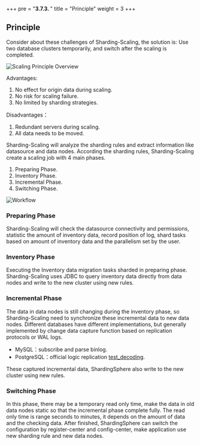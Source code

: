 +++
pre = "<b>3.7.3. </b>"
title = "Principle"
weight = 3
+++

## Principle

Consider about these challenges of Sharding-Scaling, the solution is: Use two database clusters temporarily, and switch after the scaling is completed.

![Scaling Principle Overview](https://shardingsphere.apache.org/document/current/img/scaling/scaling-principle-overview.en.png)


Advantages:

1. No effect for origin data during scaling.
2. No risk for scaling failure.
3. No limited by sharding strategies.

Disadvantages：

1. Redundant servers during scaling.
2. All data needs to be moved.

Sharding-Scaling will analyze the sharding rules and extract information like datasource and data nodes.
According the sharding rules, Sharding-Scaling create a scaling job with 4 main phases.

1. Preparing Phase.
2. Inventory Phase.
3. Incremental Phase.
4. Switching Phase.

![Workflow](https://shardingsphere.apache.org/document/current/img/scaling/workflow.en.png)

### Preparing Phase

Sharding-Scaling will check the datasource connectivity and permissions, statistic the amount of inventory data, record position of log, shard tasks based on amount of inventory data and the parallelism set by the user.

### Inventory Phase

Executing the Inventory data migration tasks sharded in preparing phase.
Sharding-Scaling uses JDBC to query inventory data directly from data nodes and write to the new cluster using new rules.

### Incremental Phase

The data in data nodes is still changing during the inventory phase, so Sharding-Scaling need to synchronize these incremental data to new data nodes.
Different databases have different implementations, but generally implemented by change data capture function based on replication protocols or WAL logs.

- MySQL：subscribe and parse binlog.
- PostgreSQL：official logic replication [test_decoding](https://www.postgresql.org/docs/9.4/test-decoding.html).

These captured incremental data, ShardingSphere also write to the new cluster using new rules.

### Switching Phase

In this phase, there may be a temporary read only time, make the data in old data nodes static so that the incremental phase complete fully.
The read only time is range seconds to minutes, it depends on the amount of data and the checking data.
After finished, ShardingSphere can switch the configuration by register-center and config-center, make application use new sharding rule and new data nodes.